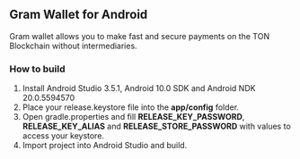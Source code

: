 ## Gram Wallet for Android

Gram wallet allows you to make fast and secure payments on the TON Blockchain without intermediaries.

### How to build

1. Install Android Studio 3.5.1, Android 10.0 SDK and Android NDK 20.0.5594570 
2. Place your release.keystore file into the **app/config** folder.
3. Open gradle.properties and fill **RELEASE_KEY_PASSWORD**, **RELEASE_KEY_ALIAS** and **RELEASE_STORE_PASSWORD** with values to access your keystore.
4. Import project into Android Studio and build.
